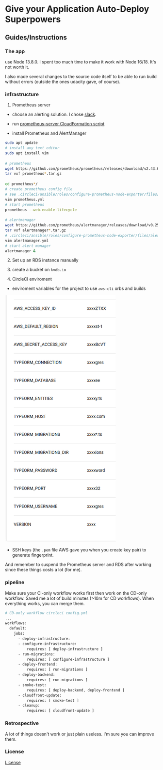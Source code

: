 # Give your Application Auto-Deploy Superpowers

## Guides/Instructions

### The app

use Node 13.8.0.
I spent too much time to make it work with Node 16/18.
It's not worth it.

I also made several changes to the source code itself to be able to run build without errors (outside the ones udacity
gave, of course).

### infrastructure

1. Prometheus server

- choose an alerting solution.
  I chose [slack](https://grafana.com/blog/2020/02/25/step-by-step-guide-to-setting-up-prometheus-alertmanager-with-slack-pagerduty-and-gmail/).
- run [prometheus-server CloudFormation script](.circleci/files/prometheus-server.yml)

- install Prometheus and AlertManager

```bash
sudo apt update
# install any text editor
sudo apt install vim

# prometheus
wget https://github.com/prometheus/prometheus/releases/download/v2.43.0/prometheus-2.43.0.linux-amd64.tar.gz
tar vxf prometheus*.tar.gz

cd prometheus*/
# create prometheus config file
# see .circleci/ansible/roles/configure-prometheus-node-exporter/files/prometheus.yml for a quick solution
vim prometheus.yml
# start prometheus
prometheus --web.enable-lifecycle

# alertmanager
wget https://github.com/prometheus/alertmanager/releases/download/v0.25.0/alertmanager-0.25.0.linux-amd64.tar.gz
tar vxf alertmanager*.tar.gz
# .circleci/ansible/roles/configure-prometheus-node-exporter/files/alertmanager.yml
vim alertmanager.yml
# start alert manager
alertmanager &
```

2. Set up an RDS instance manually

3. create a bucket on `kvdb.io`

4. CircleCI enviroment

  - enviroment variables for the project to use `aws-cli` orbs and builds

  ![environment variables](./screenshots/env-variables.png)

  - SSH keys (the `.pem` file AWS gave you when you create key pair) to generate fingerprint.

And remember to suspend the Prometheus server and RDS after working since these things costs a lot (for me).

### pipeline

Make sure your CI-only workflow works first then work on the CD-only workflow.
Saved me a lot of build minutes (>10m for CD workflows).
When everything works, you can merge them.

```bash
# CD-only workflow circleci config.yml
...
workflows:
  default:
    jobs:
      - deploy-infrastructure:
      - configure-infrastructure:
          requires: [ deploy-infrastructure ]
      - run-migrations:
          requires: [ configure-infrastructure ]
      - deploy-frontend:
          requires: [ run-migrations ]
      - deploy-backend:
          requires: [ run-migrations ]
      - smoke-test:
          requires: [ deploy-backend, deploy-frontend ]
      - cloudfront-update:
          requires: [ smoke-test ]
      - cleanup:
          requires: [ cloudfront-update ]
```

### Retrospective

A lot of things doesn't work or just plain useless.
I'm sure you can improve them.

### License

[License](LICENSE.md)
